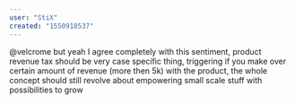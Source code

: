 ```yaml
---
user: "StiX"
created: "1550918537"
---
```


@velcrome but yeah I agree completely with this sentiment, product revenue tax should be very case specific thing, triggering if you make over certain amount of revenue (more then 5k) with the product, the whole concept should still revolve about empowering small scale stuff with possibilities to grow 
